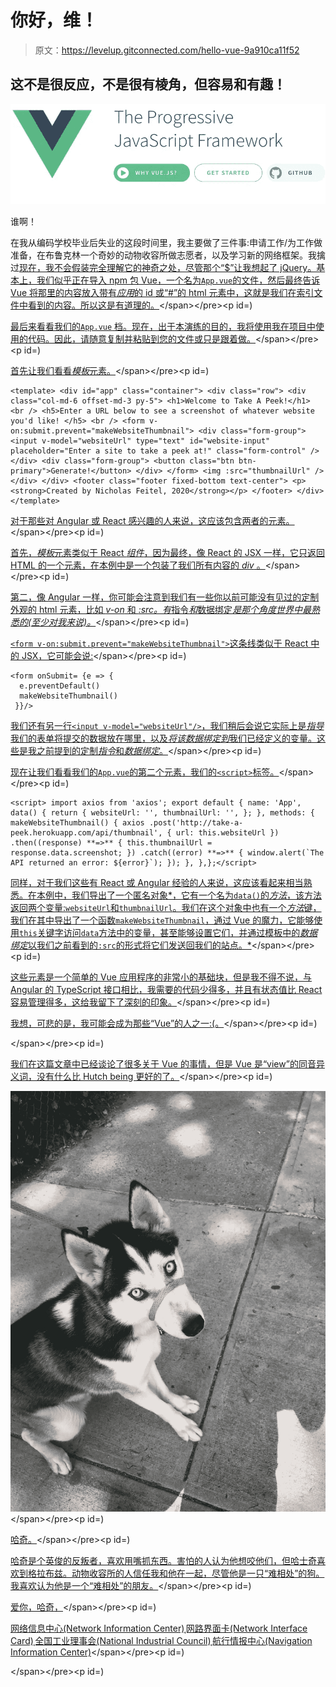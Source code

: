 # 你好，维！

> 原文：<https://levelup.gitconnected.com/hello-vue-9a910ca11f52>

## 这不是很反应，不是很有棱角，但容易和有趣！

![](img/9e5ef3e6aeee6855ac3e6b17014da86c.png)

谁啊！

在我从编码学校毕业后失业的这段时间里，我主要做了三件事:申请工作/为工作做准备，在布鲁克林一个奇妙的动物收容所做志愿者，以及学习新的网络框架。我擒过[现在，我不会假装完全理解它的神奇之处，尽管那个“$”让我想起了 jQuery。基本上，我们似乎正在导入 npm 包 Vue，一个名为`App.vue`的文件，然后最终告诉 Vue 将那里的内容放入带有*应用*的 id 或“#”的 html 元素中，这就是我们在索引文件中看到的内容。所以这是有道理的。](https://medium.com/javascript-in-plain-english/why-you-should-be-using-gatsby-a94c1c6efc15#app')</span></pre><p id=)

[最后来看看我们的`App.vue` 档。现在，出于本演练的目的，我将使用我在项目中使用的代码。因此，请随意复制并粘贴到您的文件或只是跟着做。](https://medium.com/javascript-in-plain-english/why-you-should-be-using-gatsby-a94c1c6efc15#app')</span></pre><p id=)

[首先让我们看看*模板*元素。](https://medium.com/javascript-in-plain-english/why-you-should-be-using-gatsby-a94c1c6efc15#app')</span></pre><p id=)

```
<template> <div id="app" class="container"> <div class="row"> <div class="col-md-6 offset-md-3 py-5"> <h1>Welcome to Take A Peek!</h1> <br /> <h5>Enter a URL below to see a screenshot of whatever website you'd like! </h5> <br /> <form v-on:submit.prevent="makeWebsiteThumbnail"> <div class="form-group"> <input v-model="websiteUrl" type="text" id="website-input" placeholder="Enter a site to take a peek at!" class="form-control" /> </div> <div class="form-group"> <button class="btn btn-primary">Generate!</button> </div> </form> <img :src="thumbnailUrl" /> </div> </div> <footer class="footer fixed-bottom text-center"> <p><strong>Created by Nicholas Feitel, 2020</strong></p> </footer> </div></template>
```

[对于那些对 Angular 或 React 感兴趣的人来说，这应该包含两者的元素。](https://medium.com/javascript-in-plain-english/why-you-should-be-using-gatsby-a94c1c6efc15#app')</span></pre><p id=)

[首先，*模板*元素类似于 React *组件*，因为最终，像 React 的 JSX 一样，它只返回 HTML 的一个元素，在本例中是一个包装了我们所有内容的 *div* 。](https://medium.com/javascript-in-plain-english/why-you-should-be-using-gatsby-a94c1c6efc15#app')</span></pre><p id=)

[第二，像 Angular 一样，你可能会注意到我们有一些你以前可能没有见过的定制外观的 html 元素，比如 *v-on* 和 *:src。有*指令*和*数据绑定*是那个角度世界中最熟悉的(至少对我来说)。*](https://medium.com/javascript-in-plain-english/why-you-should-be-using-gatsby-a94c1c6efc15#app')</span></pre><p id=)

[`<form v-on:submit.prevent="makeWebsiteThumbnail">`这条线类似于 React 中的 JSX，它可能会说:](https://medium.com/javascript-in-plain-english/why-you-should-be-using-gatsby-a94c1c6efc15#app')</span></pre><p id=)

```
<form onSubmit= {e => {
  e.preventDefault()
  makeWebsiteThumbnail()
 }}/>
```

[我们还有另一行`<input v-model="websiteUrl"/>`，我们稍后会说它实际上是*指导*我们的表单将提交的数据放在哪里，以及*将该数据绑定到*我们已经定义的变量。这些是我之前提到的定制*指令*和*数据绑定*。](https://medium.com/javascript-in-plain-english/why-you-should-be-using-gatsby-a94c1c6efc15#app')</span></pre><p id=)

[现在让我们看看我们的`App.vue`的第二个元素，我们的`<script>`标签。](https://medium.com/javascript-in-plain-english/why-you-should-be-using-gatsby-a94c1c6efc15#app')</span></pre><p id=)

```
<script> import axios from 'axios'; export default { name: 'App', data() { return { websiteUrl: '', thumbnailUrl: '', }; }, methods: { makeWebsiteThumbnail() { axios .post('http://take-a-peek.herokuapp.com/api/thumbnail', { url: this.websiteUrl }) .then((response) **=>** { this.thumbnailUrl = response.data.screenshot; }) .catch((error) **=>** { window.alert(`The API returned an error: ${error}`); }); }, },};</script>
```

[同样，对于我们这些有 React 或 Angular 经验的人来说，这应该看起来相当熟悉。在本例中，我们导出了一个匿名对象*，它有一个名为`data()`的*方法*，该方法返回两个变量:`websiteUrl`和`thumbnailUrl`。我们在这个对象中也有一个*方法*键，我们在其中导出了一个函数`makeWebsiteThumbnail`，通过 Vue 的魔力，它能够使用`this`关键字访问`data`方法中的变量，甚至能够设置它们，并通过模板中的*数据绑定*以我们之前看到的`:src`的形式将它们发送回我们的站点。*](https://medium.com/javascript-in-plain-english/why-you-should-be-using-gatsby-a94c1c6efc15#app')</span></pre><p id=)

[这些元素是一个简单的 Vue 应用程序的非常小的基础块，但是我不得不说，与 Angular 的 TypeScript 接口相比，我需要的代码少得多，并且有状态值比 React 容易管理得多，这给我留下了深刻的印象。](https://medium.com/javascript-in-plain-english/why-you-should-be-using-gatsby-a94c1c6efc15#app')</span></pre><p id=)

[我想，可悲的是，我可能会成为那些“Vue”的人之一:(。](https://medium.com/javascript-in-plain-english/why-you-should-be-using-gatsby-a94c1c6efc15#app')</span></pre><p id=)

[](https://medium.com/javascript-in-plain-english/why-you-should-be-using-gatsby-a94c1c6efc15#app')</span></pre><p id=)

[我们在这篇文章中已经谈论了很多关于 Vue 的事情，但是 Vue 是“view”的同音异义词，没有什么比 Hutch being 更好的了。](https://medium.com/javascript-in-plain-english/why-you-should-be-using-gatsby-a94c1c6efc15#app')</span></pre><p id=)

[![](img/f0c06ad950807c8a992ba411d0358bd6.png)](https://medium.com/javascript-in-plain-english/why-you-should-be-using-gatsby-a94c1c6efc15#app')</span></pre><p id=)

[哈奇。](https://medium.com/javascript-in-plain-english/why-you-should-be-using-gatsby-a94c1c6efc15#app')</span></pre><p id=)

[哈奇是个英俊的反叛者，喜欢用嘴抓东西。害怕的人认为他想咬他们，但哈士奇喜欢到格拉布兹。动物收容所的人信任我和他在一起，尽管他是一只“难相处”的狗。我喜欢认为他是一个“难相处”的朋友。](https://medium.com/javascript-in-plain-english/why-you-should-be-using-gatsby-a94c1c6efc15#app')</span></pre><p id=)

[爱你，哈奇，](https://medium.com/javascript-in-plain-english/why-you-should-be-using-gatsby-a94c1c6efc15#app')</span></pre><p id=)

[网络信息中心(Network Information Center)ˌ网路界面卡(Network Interface Card)ˌ全国工业理事会(National Industrial Council)ˌ航行情报中心(Navigation Information Center)](https://medium.com/javascript-in-plain-english/why-you-should-be-using-gatsby-a94c1c6efc15#app')</span></pre><p id=)

[](https://medium.com/javascript-in-plain-english/why-you-should-be-using-gatsby-a94c1c6efc15#app')</span></pre><p id=)
